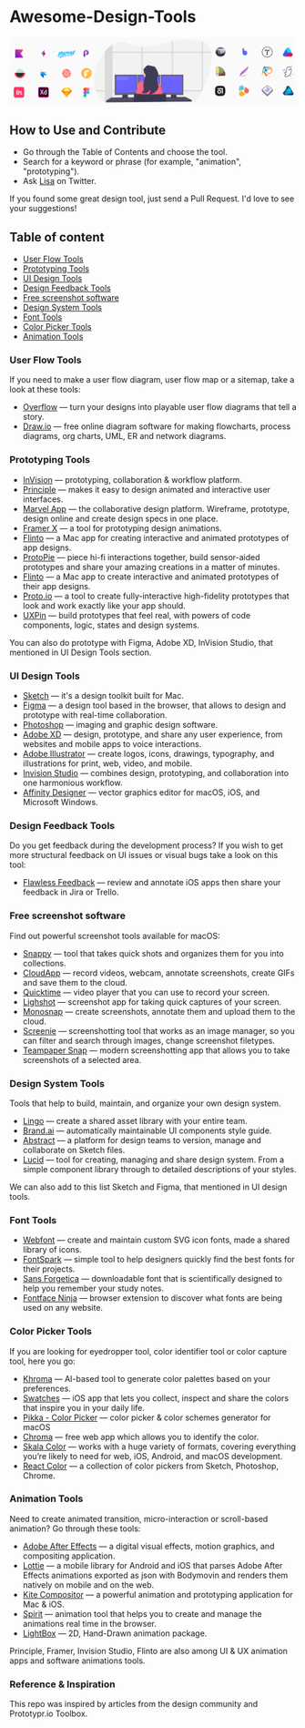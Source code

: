# Awesome-Design-Tools
<p align="center">
    <a href="https://flawlessapp.io/feedback?github">
    	<img src="Awesome-design-tools-cover.png" alt="Awesome-Design-Tools"/>
    </a>
</p>

<about>
<banner?>

## How to Use and Contribute
* Go through the Table of Contents and choose the tool. 
* Search for a keyword or phrase (for example, "animation", "prototyping").
* Ask [Lisa](https://twitter.com/LisaDziuba) on Twitter.

If you found some great design tool, just send a Pull Request. I'd love to see your suggestions! 

## Table of content

* [User Flow Tools](https://github.com/LisaDziuba/Awesome-Design-Tools#user-flow-tools)
* [Prototyping Tools](https://github.com/LisaDziuba/Awesome-Design-Tools#user-flow-tools)
* [UI Design Tools](https://github.com/LisaDziuba/Awesome-Design-Tools#ui-design-tools)
* [Design Feedback Tools]()
* [Free screenshot software]()
* [Design System Tools]()
* [Font Tools]()
* [Color Picker Tools]()
* [Animation Tools]()

### User Flow Tools
If you need to make a user flow diagram, user flow map or a sitemap, take a look at these tools:

* [Overflow](https://overflow.io/) — turn your designs into playable user flow diagrams that tell a story.
* [Draw.io](https://www.draw.io/) — free online diagram software for making flowcharts, process diagrams, org charts, UML, ER and network diagrams.

### Prototyping Tools

* [InVision](https://www.invisionapp.com/) —  prototyping, collaboration & workflow platform.
* [Principle](https://principleformac.com/) — makes it easy to design animated and interactive user interfaces.
* [Marvel App](https://marvelapp.com/) — the collaborative design platform. Wireframe, prototype, design online and create design specs in one place. 
* [Framer X](https://framer.com/) — a tool for prototyping design animations.
* [Flinto](https://www.flinto.com/) — a Mac app for creating interactive and animated prototypes of app designs.
* [ProtoPie](https://www.protopie.io/) — piece hi-fi interactions together, build sensor-aided prototypes and share your amazing creations in a matter of minutes.
* [Flinto](https://www.flinto.com/) —  a Mac app to create interactive and animated prototypes of their app designs.
* [Proto.io](https://proto.io/) — a tool to create fully-interactive high-fidelity prototypes that look and work exactly like your app should.
* [UXPin](https://www.uxpin.com/) — build prototypes that feel real, with powers of code components, logic, states and design systems.

You can also do prototype with Figma, Adobe XD, InVision Studio, that mentioned in UI Design Tools section.

### UI Design Tools

* [Sketch](https://www.sketchapp.com/) — it's a design toolkit built for Mac.
* [Figma](https://www.figma.com/) — a design tool based in the browser, that allows to design and prototype with real-time collaboration.
* [Photoshop](https://www.adobe.com/products/photoshop.html) — imaging and graphic design software.
* [Adobe XD](https://www.adobe.com/products/xd.html) — design, prototype, and share any user experience, from websites and mobile apps to voice interactions.
* [Adobe Illustrator](https://www.adobe.com/products/illustrator.html) — create logos, icons, drawings, typography, and illustrations for print, web, video, and mobile.
* [Invision Studio](https://www.invisionapp.com/studio) — combines design, prototyping, and collaboration into one harmonious workflow. 
* [Affinity Designer](https://affinity.serif.com/en-gb/designer/) — vector graphics editor for macOS, iOS, and Microsoft Windows.

### Design Feedback Tools
Do you get feedback during the development process? If you wish to get more structural feedback on UI issues or visual bugs take a look on this tool:

* [Flawless Feedback](https://flawlessapp.io/feedback) — review and annotate iOS apps then share your feedback in Jira or Trello.

### Free screenshot software
Find out powerful screenshot tools available for macOS:

* [Snappy](http://snappy-app.com/) — tool that takes quick shots and organizes them for you into collections.
* [CloudApp](https://www.getcloudapp.com/) — record videos, webcam, annotate screenshots, create GIFs and save them to the cloud.
* [Quicktime](https://support.apple.com/quicktime) — video player that you can use to record your screen. 
* [Lighshot](https://itunes.apple.com/us/app/lightshot-screenshot/id526298438) — screenshot app for taking quick captures of your screen.
* [Monosnap](https://itunes.apple.com/us/app/monosnap/id540348655?mt=12) — create screenshots, annotate them and upload them to the cloud.
* [Screenie](https://www.thnkdev.com/Screenie/) — screenshotting tool that works as an image manager, so you can filter and search through images, change screenshot filetypes.
* [Teampaper Snap](https://teampaper.me/snap/) — modern screenshotting app that allows you to take screenshots of a selected area.

### Design System Tools
Tools that help to build, maintain, and organize your own design system.
* [Lingo](https://www.lingoapp.com/) — create a shared asset library with your entire team.
* [Brand.ai](https://brand.ai/) — automatically maintainable UI components style guide.
* [Abstract](https://www.goabstract.com/) — a platform for design teams to version, manage and collaborate on Sketch files.
* [Lucid](https://lucid.style/) — tool for creating, managing and share design system. From a simple component library through to detailed descriptions of your styles.

We can also add to this list Sketch and Figma, that mentioned in UI design tools.


### Font Tools

* [Webfont](https://webfontapp.com/) — create and maintain custom SVG icon fonts, made a shared library of icons. 
* [FontSpark](https://fontspark.app/) — simple tool to help designers quickly find the best fonts for their projects.
* [Sans Forgetica](http://sansforgetica.rmit/) —  downloadable font that is scientifically designed to help you remember your study notes.
* [Fontface Ninja](https://fontface.ninja/) — browser extension to discover what fonts are being used on any website.

### Color Picker Tools
If you are looking for eyedropper tool, color identifier tool or color capture tool, here you go: 

* [Khroma](http://khroma.co/) — AI-based tool to generate color palettes based on your preferences.
* [Swatches](https://swatchesapp.io/) — iOS app that lets you collect, inspect and share the colors that inspire you in your daily life.
* [Pikka - Color Picker](https://itunes.apple.com/us/app/pikka-color-picker/id1195076754) — color picker & color schemes generator for macOS
* [Chroma](https://chroma.spencerhamm.com/) — free web app which allows you to identify the color. 
* [Skala Color](https://bjango.com/mac/skalacolor/) — works with a huge variety of formats, covering everything you’re likely to need for web, iOS, Android, and macOS development.
* [React Color](http://casesandberg.github.io/react-color/) — a collection of color pickers from Sketch, Photoshop, Chrome.

### Animation Tools 
Need to create animated transition, micro-interaction or scroll-based animation? Go through these tools:
* [Adobe After Effects](https://www.adobe.com/products/aftereffects.html) —  a digital visual effects, motion graphics, and compositing application.
* [Lottie](https://airbnb.io/lottie/) — a mobile library for Android and iOS that parses Adobe After Effects animations exported as json with Bodymovin and renders them natively on mobile and on the web.
* [Kite Compositor](https://kiteapp.co/) — a powerful animation and prototyping application for Mac & iOS.
* [Spirit](https://spiritapp.io/) — animation tool that helps you to create and manage the animations real time in the browser.
* [LightBox](https://uselightbox.com/) — 2D, Hand-Drawn animation package.

Principle, Framer, Invision Studio, Flinto are also among UI & UX animation apps and software animations tools.


### Reference & Inspiration
This repo was inspired by articles from the design community and Prototypr.io Toolbox.




